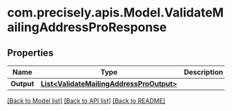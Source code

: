 
# com.precisely.apis.Model.ValidateMailingAddressProResponse

## Properties

Name | Type | Description | Notes
------------ | ------------- | ------------- | -------------
**Output** | [**List&lt;ValidateMailingAddressProOutput&gt;**](ValidateMailingAddressProOutput.md) |  | [optional] 

[[Back to Model list]](../README.md#documentation-for-models)
[[Back to API list]](../README.md#documentation-for-api-endpoints)
[[Back to README]](../README.md)

